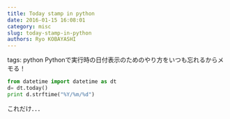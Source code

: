 ```yaml
---
title: Today stamp in python
date: 2016-01-15 16:08:01
category: misc
slug: today-stamp-in-python
authors: Ryo KOBAYASHI
---
```


tags: python
Pythonで実行時の日付表示のためのやり方をいつも忘れるからメモる！

``` python
from datetime import datetime as dt
d= dt.today()
print d.strftime("%Y/%m/%d")
```

これだけ．．．
